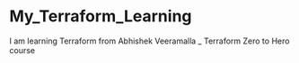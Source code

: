 # My_Terraform_Learning
I am learning Terraform from Abhishek Veeramalla _ Terraform Zero to Hero course
